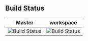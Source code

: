 ## Build Status

|                                  Master                                  |                                  workspace                                  |
|:------------------------------------------------------------------------:|:---------------------------------------------------------------------------:|
| ![Build Status](https://gitlab.com/shokinn/docs/badges/master/build.svg) | ![Build Status](https://gitlab.com/shokinn/docs/badges/workspace/build.svg) |